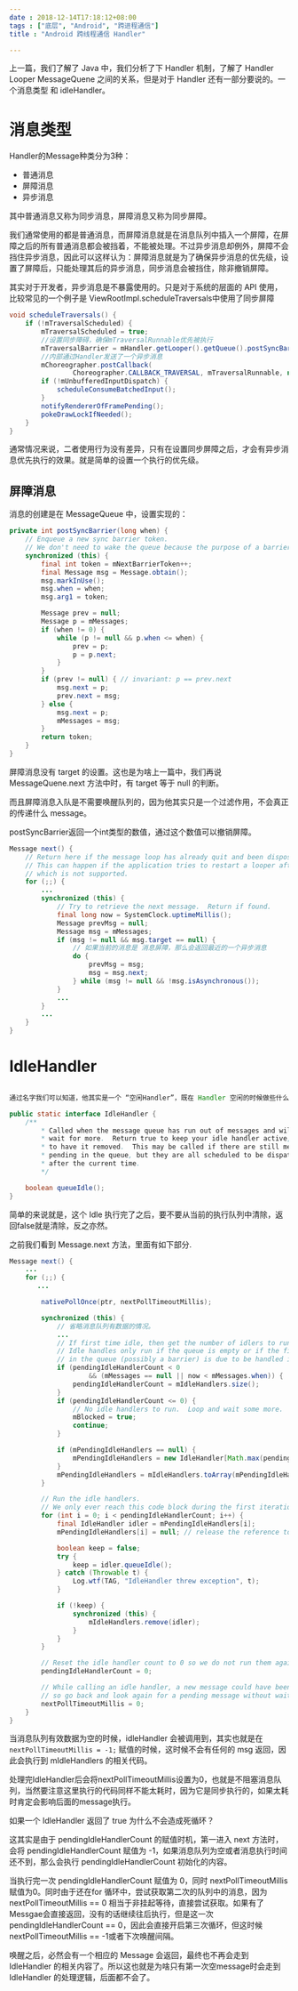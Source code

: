 ```yaml
---
date : 2018-12-14T17:18:12+08:00
tags : ["底层", "Android", "跨进程通信"]
title : "Android 跨线程通信 Handler"

---
```

上一篇，我们了解了 Java 中，我们分析了下 Handler 机制，了解了 Handler Looper MessageQuene 之间的关系，但是对于 Handler 还有一部分要说的。一个消息类型 和 idleHandler。
<!--more-->

# 消息类型

Handler的Message种类分为3种：

- 普通消息
- 屏障消息
- 异步消息

其中普通消息又称为同步消息，屏障消息又称为同步屏障。

我们通常使用的都是普通消息，而屏障消息就是在消息队列中插入一个屏障，在屏障之后的所有普通消息都会被挡着，不能被处理。不过异步消息却例外，屏障不会挡住异步消息，因此可以这样认为：屏障消息就是为了确保异步消息的优先级，设置了屏障后，只能处理其后的异步消息，同步消息会被挡住，除非撤销屏障。

其实对于开发者，异步消息是不暴露使用的。只是对于系统的层面的 API 使用，比较常见的一个例子是 ViewRootImpl.scheduleTraversals中使用了同步屏障

```java
void scheduleTraversals() {
    if (!mTraversalScheduled) {
        mTraversalScheduled = true;
        //设置同步障碍，确保mTraversalRunnable优先被执行
        mTraversalBarrier = mHandler.getLooper().getQueue().postSyncBarrier();
        //内部通过Handler发送了一个异步消息
        mChoreographer.postCallback(
                Choreographer.CALLBACK_TRAVERSAL, mTraversalRunnable, null);
        if (!mUnbufferedInputDispatch) {
            scheduleConsumeBatchedInput();
        }
        notifyRendererOfFramePending();
        pokeDrawLockIfNeeded();
    }
}
```

通常情况来说，二者使用行为没有差异，只有在设置同步屏障之后，才会有异步消息优先执行的效果。就是简单的设置一个执行的优先级。

## 屏障消息

消息的创建是在 MessageQueue 中，设置实现的：
```java
private int postSyncBarrier(long when) {
    // Enqueue a new sync barrier token.
    // We don't need to wake the queue because the purpose of a barrier is to stall it.
    synchronized (this) {
        final int token = mNextBarrierToken++;
        final Message msg = Message.obtain();
        msg.markInUse();
        msg.when = when;
        msg.arg1 = token;

        Message prev = null;
        Message p = mMessages;
        if (when != 0) {
            while (p != null && p.when <= when) {
                prev = p;
                p = p.next;
            }
        }
        if (prev != null) { // invariant: p == prev.next
            msg.next = p;
            prev.next = msg;
        } else {
            msg.next = p;
            mMessages = msg;
        }
        return token;
    }
}
```
屏障消息没有 target 的设置。这也是为啥上一篇中，我们再说 MessageQuene.next 方法中时，有 target 等于 null 的判断。

而且屏障消息入队是不需要唤醒队列的，因为他其实只是一个过滤作用，不会真正的传递什么 message。

postSyncBarrier返回一个int类型的数值，通过这个数值可以撤销屏障。

```java
Message next() {
    // Return here if the message loop has already quit and been disposed.
    // This can happen if the application tries to restart a looper after quit
    // which is not supported.
    for (;;) {
        ...
        synchronized (this) {
            // Try to retrieve the next message.  Return if found.
            final long now = SystemClock.uptimeMillis();
            Message prevMsg = null;
            Message msg = mMessages;
            if (msg != null && msg.target == null) {
                // 如果当前的消息是 消息屏障，那么会返回最近的一个异步消息
                do {
                    prevMsg = msg;
                    msg = msg.next;
                } while (msg != null && !msg.isAsynchronous());
            }
            ...
        }
        ...
    }
}
```

# IdleHandler

```java

通过名字我们可以知道，他其实是一个 “空闲Handler”，既在 Handler 空闲的时候做些什么事情，但是不能保证时机。

public static interface IdleHandler {
    /**
        * Called when the message queue has run out of messages and will now
        * wait for more.  Return true to keep your idle handler active, false
        * to have it removed.  This may be called if there are still messages
        * pending in the queue, but they are all scheduled to be dispatched
        * after the current time.
        */

    boolean queueIdle();
}
```
简单的来说就是，这个 Idle 执行完了之后，要不要从当前的执行队列中清除，返回false就是清除，反之亦然。

之前我们看到 Message.next 方法，里面有如下部分.
```java
Message next() {
    ...
    for (;;) {
       ...

        nativePollOnce(ptr, nextPollTimeoutMillis);

        synchronized (this) {
            // 省略消息队列有数据的情况。
            ...
            // If first time idle, then get the number of idlers to run.
            // Idle handles only run if the queue is empty or if the first message
            // in the queue (possibly a barrier) is due to be handled in the future.
            if (pendingIdleHandlerCount < 0
                    && (mMessages == null || now < mMessages.when)) {
                pendingIdleHandlerCount = mIdleHandlers.size();
            }
            if (pendingIdleHandlerCount <= 0) {
                // No idle handlers to run.  Loop and wait some more.
                mBlocked = true;
                continue;
            }

            if (mPendingIdleHandlers == null) {
                mPendingIdleHandlers = new IdleHandler[Math.max(pendingIdleHandlerCount, 4)];
            }
            mPendingIdleHandlers = mIdleHandlers.toArray(mPendingIdleHandlers);
        }

        // Run the idle handlers.
        // We only ever reach this code block during the first iteration.
        for (int i = 0; i < pendingIdleHandlerCount; i++) {
            final IdleHandler idler = mPendingIdleHandlers[i];
            mPendingIdleHandlers[i] = null; // release the reference to the handler

            boolean keep = false;
            try {
                keep = idler.queueIdle();
            } catch (Throwable t) {
                Log.wtf(TAG, "IdleHandler threw exception", t);
            }

            if (!keep) {
                synchronized (this) {
                    mIdleHandlers.remove(idler);
                }
            }
        }

        // Reset the idle handler count to 0 so we do not run them again.
        pendingIdleHandlerCount = 0;

        // While calling an idle handler, a new message could have been delivered
        // so go back and look again for a pending message without waiting.
        nextPollTimeoutMillis = 0;
    }
}
```

当消息队列有效数据为空的时候，idleHandler 会被调用到，其实也就是在 `nextPollTimeoutMillis = -1;` 赋值的时候，这时候不会有任何的 msg 返回，因此会执行到 mIdleHandlers 的相关代码。

处理完IdleHandler后会将nextPollTimeoutMillis设置为0，也就是不阻塞消息队列，当然要注意这里执行的代码同样不能太耗时，因为它是同步执行的，如果太耗时肯定会影响后面的message执行。

如果一个 IdleHandler 返回了 true 为什么不会造成死循环？

这其实是由于 pendingIdleHandlerCount 的赋值时机，第一进入 next 方法时，会将 pendingIdleHandlerCount 赋值为 -1，如果消息队列为空或者消息执行时间还不到，那么会执行 pendingIdleHandlerCount 初始化的内容。

当执行完一次 pendingIdleHandlerCount 赋值为 0，同时 nextPollTimeoutMillis 赋值为0。同时由于还在for 循环中，尝试获取第二次的队列中的消息，因为 nextPollTimeoutMillis == 0 相当于非挂起等待，直接尝试获取。如果有了Messgae会直接返回，没有的话继续往后执行，但是这一次 pendingIdleHandlerCount == 0，因此会直接开启第三次循环，但这时候 nextPollTimeoutMillis == -1或者下次唤醒间隔。

唤醒之后，必然会有一个相应的 Message 会返回，最终也不再会走到 IdleHandler 的相关内容了。所以这也就是为啥只有第一次空message时会走到 IdleHandler 的处理逻辑，后面都不会了。


